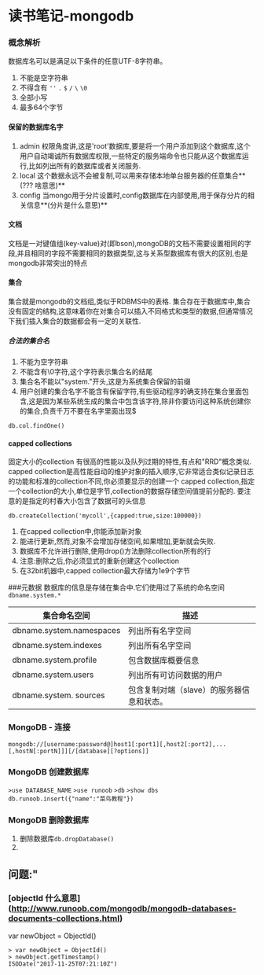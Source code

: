 # 读书笔记-mongodb

### 概念解析
数据库名可以是满足以下条件的任意UTF-8字符串。

1. 不能是空字符串
2. 不得含有 `''`  `.` `$` `/` `\` `\0`
3. 全部小写
4. 最多64个字节

#### 保留的数据库名字
1. admin 权限角度讲,这是'root'数据库,要是将一个用户添加到这个数据库,这个用户自动竭诚所有数据库权限,一些特定的服务端命令也只能从这个数据库运行,比如列出所有的数据库或者关闭服务.
2. local 这个数据永远不会被复制,可以用来存储本地单台服务器的任意集合**(??? 啥意思)**
3. config 当mongo用于分片设置时,config数据库在内部使用,用于保存分片的相关信息**(分片是什么意思)**

#### 文档
文档是一对键值组(key-value)对(即bson),mongoDB的文档不需要设置相同的字段,并且相同的字段不需要相同的数据类型,这与关系型数据库有很大的区别,也是mongodb非常突出的特点

#### 集合
集合就是mongodb的文档组,类似于RDBMS中的表格.
集合存在于数据库中,集合没有固定的结构,这意味着你在对集合可以插入不同格式和类型的数据,但通常情况下我们插入集合的数据都会有一定的关联性.
##### 合法的集合名
1. 不能为空字符串
2. 不能含有\0字符,这个字符表示集合名的结尾
3. 集合名不能以"system."开头,这是为系统集合保留的前缀
4. 用户创建的集合名字不能含有保留字符,有些驱动程序的确支持在集合里面包含,这是因为某些系统生成的集合中包含该字符,除非你要访问这种系统创建你的集合,负责千万不要在名字里面出现$
 
`db.col.findOne()`

#### capped collections
固定大小的collection
有很高的性能以及队列过期的特性,有点和"RRD"概念类似.
capped collection是高性能自动的维护对象的插入顺序,它非常适合类似记录日志的功能和标准的collection不同,你必须要显示的创建一个 capped collection,指定一个collection的大小,单位是字节,collection的数据存储空间值提前分配的.
要注意的是指定的村春大小包含了数据可的头信息

`db.createCollection('mycoll',{capped:true,size:100000})`

1. 在capped collection中,你能添加新对象
2. 能进行更新,然而,对象不会增加存储空间,如果增加,更新就会失败.
3. 数据库不允许进行删除,使用drop()方法删除collection所有的行
4. 注意:删除之后,你必须显式的重新创建这个collection
5. 在32bit机器中,capped collection最大存储为1e9个字节

###元数据
数据库的信息是存储在集合中.它们使用过了系统的命名空间
`dbname.system.*`

| 集合命名空间 |描述|
|---|---|
|dbname.system.namespaces	|列出所有名字空间|
|dbname.system.indexes	|列出所有名字空间|
|dbname.system.profile	|包含数据库概要信息|
|dbname.system.users	|列出所有可访问数据的用户|
|dbname.system. sources	|包含复制对端（slave）的服务器信息和状态。| 



###  MongoDB - 连接

`mongodb://[username:password@]host1[:port1][,host2[:port2],...[,hostN[:portN]]][/[database][?options]]`
### MongoDB 创建数据库

`>use DATABASE_NAME`
`>use runoob`
`>db`
`>show dbs`
` db.runoob.insert({"name":"菜鸟教程"})`
### MongoDB 删除数据库
1. 删除数据库`db.dropDatabase()`
2. 

## 问题:"
### [objectId 什么意思]  (http://www.runoob.com/mongodb/mongodb-databases-documents-collections.html)
var newObject = ObjectId()

```
> var newObject = ObjectId()
> newObject.getTimestamp()
ISODate("2017-11-25T07:21:10Z")
```


